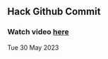 
 ## Hack Github Commit 
 ### Watch video <a href="https://www.youtube.com">here</a> 
 Tue 30 May 2023 
